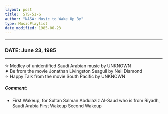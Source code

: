 ```yaml
---
layout: post
title:  STS-51-G
author: "NASA: Music to Wake Up By"
type: MusicPlaylist
date_modified: 1985-06-23
---
```


----
### DATE: June 23, 1985
----
✫ Medley of unidentified Saudi Arabian music by UNKNOWN  &nbsp;<br />✷ Be from the movie Jonathan Livingston Seagull by Neil Diamond  &nbsp;<br />✧ Happy Talk from the movie South Pacific by UNKNOWN

##### Comment:
* First Wakeup, for Sultan Salman Abdulaziz Al-Saud who is from Riyadh, Saudi Arabia
First Wakeup
Second Wakeup
